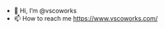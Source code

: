 - 👋 Hi, I’m @vscoworks
- 📫 How to reach me https://www.vscoworks.com/

<!---
vscoworks/vscoworks is a ✨ special ✨ repository because its `README.md` (this file) appears on your GitHub profile.
You can click the Preview link to take a look at your changes.
--->
